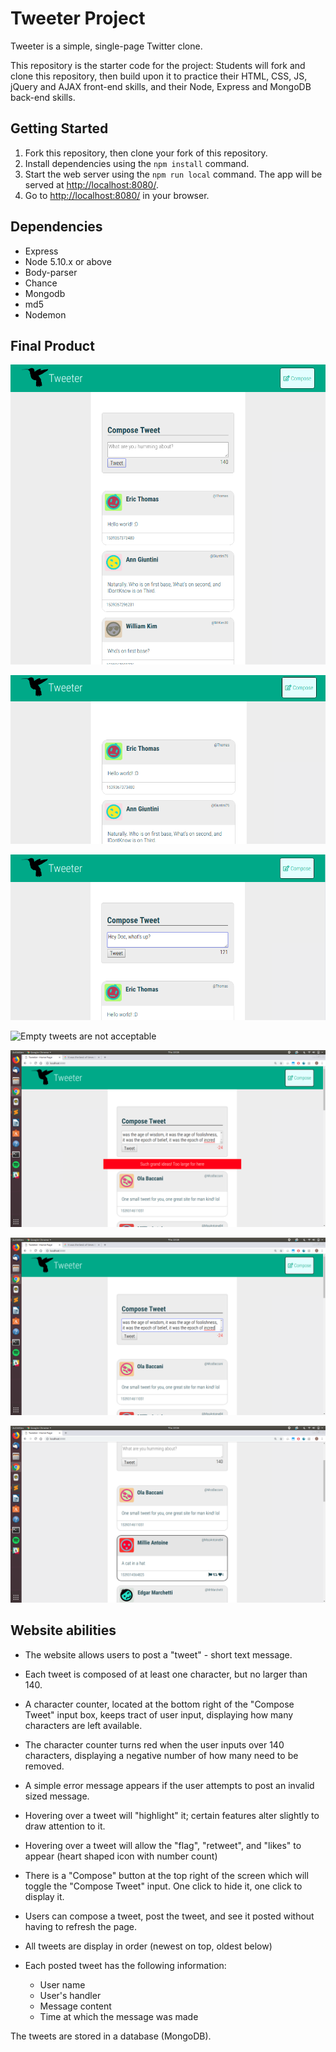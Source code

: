 # Tweeter Project

Tweeter is a simple, single-page Twitter clone.

This repository is the starter code for the project: Students will fork and clone this repository, then build upon it to practice their HTML, CSS, JS, jQuery and AJAX front-end skills, and their Node, Express and MongoDB back-end skills.

## Getting Started

1. Fork this repository, then clone your fork of this repository.
2. Install dependencies using the `npm install` command.
3. Start the web server using the `npm run local` command. The app will be served at <http://localhost:8080/>.
4. Go to <http://localhost:8080/> in your browser.

## Dependencies

- Express
- Node 5.10.x or above
- Body-parser
- Chance
- Mongodb
- md5
- Nodemon

## Final Product

![Website](https://github.com/char55/tweeter/blob/master/docs/Website.png?raw=true)

![Compose Tweet will toggle when you click compose](https://github.com/char55/tweeter/blob/master/docs/Compose%20Tweet%20will%20toggle%20when%20you%20click%20compose.png?raw=true)

![composing a tweet alters character count](https://github.com/char55/tweeter/blob/master/docs/composing%20a%20tweet%20alters%20character%20count.png?raw=true)

![Empty tweets are not acceptable](https://raw.github.com/char55/tweeter/master/docs/Empty%20tweets%20are%20not%20acceptable.png)

![Tweets over 140 characters are not acceptable for submission](https://github.com/char55/tweeter/blob/master/docs/Tweets%20over%20140%20characters%20are%20not%20acceptable%20for%20submission.png?raw=true)

![Tweets over 140 chracters will cause the counter to turn red and negative](https://github.com/char55/tweeter/blob/master/docs/Tweets%20over%20140%20chracters%20will%20cause%20the%20counter%20to%20turn%20red%20and%20negative.png?raw=true)

![Hovering over a tweet will 'highlight' it](https://github.com/char55/tweeter/blob/master/docs/Hovering%20over%20a%20tweet%20will%20'highlight'%20it.png?raw=true)


## Website abilities

- The website allows users to post a "tweet" - short text message.
- Each tweet is composed of at least one character, but no larger than 140.
- A character counter, located at the bottom right of the "Compose Tweet" input box, keeps tract of user input, displaying how many characters are left available.
- The character counter turns red when the user inputs over 140 characters, displaying a negative number of how many need to be removed.
- A simple error message appears if the user attempts to post an invalid sized message.
- Hovering over a tweet will "highlight" it; certain features alter slightly to draw attention to it.
- Hovering over a tweet will allow the "flag", "retweet", and "likes" to appear (heart shaped icon with number count)


- There is a "Compose" button at the top right of the screen which will toggle the "Compose Tweet" input.  One click to hide it, one click to display it.
- Users can compose a tweet, post the tweet, and see it posted without having to refresh the page.
- All tweets are display in order (newest on top, oldest below)

- Each posted tweet has the following information:
    - User name
    - User's handler
    - Message content
    - Time at which the message was made

The tweets are stored in a database (MongoDB).
